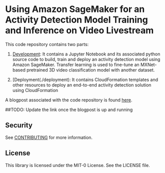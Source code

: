 # Using Amazon SageMaker for an Activity Detection Model Training and Inference on Video Livestream

This code repository contains two parts:

1. [Development](./development): It contains a Jupyter Notebook and its associated python source code to build, train and deploy an activity detection model using Amazon SageMaker. Transfer learning is used to fine-tune an MXNet-based pretrained 3D video classification model with another dataset.

2. [Deployment(./deployment): It contains CloudFormation templates and other resources to deploy an end-to-end activity detection solution using CloudFormation

A blogpost associated with the code repository is found [here](#).

##TODO: Update the link once the blogpost is up and running

## Security

See [CONTRIBUTING](CONTRIBUTING.md#security-issue-notifications) for more information.

## License

This library is licensed under the MIT-0 License. See the LICENSE file.
